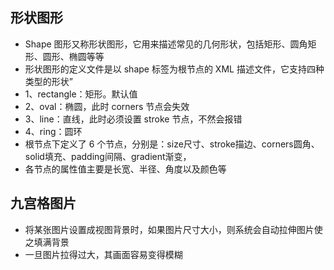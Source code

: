 ## 形状图形
* Shape 图形又称形状图形，它用来描述常见的几何形状，包括矩形、圆角矩形、圆形、椭圆等等
* 形状图形的定义文件是以 shape 标签为根节点的 XML 描述文件，它支持四种类型的形状”
* 1、rectangle：矩形。默认值
* 2、oval：椭圆，此时 corners 节点会失效
* 3、line：直线，此时必须设置 stroke 节点，不然会报错
* 4、ring：圆环
* 根节点下定义了 6 个节点，分别是：size尺寸、stroke描边、corners圆角、solid填充、padding间隔、gradient渐变，
* 各节点的属性值主要是长宽、半径、角度以及颜色等

## 九宫格图片
* 将某张图片设置成视图背景时，如果图片尺寸大小，则系统会自动拉伸图片使之填满背景
* 一旦图片拉得过大，其画面容易变得模糊
